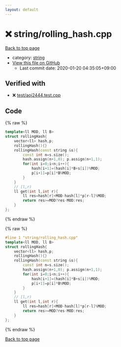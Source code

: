 ```yaml
---
layout: default
---
```


<!-- mathjax config similar to math.stackexchange -->
<script type="text/javascript" async
  src="https://cdnjs.cloudflare.com/ajax/libs/mathjax/2.7.5/MathJax.js?config=TeX-MML-AM_CHTML">
</script>
<script type="text/x-mathjax-config">
  MathJax.Hub.Config({
    TeX: { equationNumbers: { autoNumber: "AMS" }},
    tex2jax: {
      inlineMath: [ ['$','$'] ],
      processEscapes: true
    },
    "HTML-CSS": { matchFontHeight: false },
    displayAlign: "left",
    displayIndent: "2em"
  });
</script>

<script type="text/javascript" src="https://cdnjs.cloudflare.com/ajax/libs/jquery/3.4.1/jquery.min.js"></script>
<script src="https://cdn.jsdelivr.net/npm/jquery-balloon-js@1.1.2/jquery.balloon.min.js" integrity="sha256-ZEYs9VrgAeNuPvs15E39OsyOJaIkXEEt10fzxJ20+2I=" crossorigin="anonymous"></script>
<script type="text/javascript" src="../../assets/js/copy-button.js"></script>
<link rel="stylesheet" href="../../assets/css/copy-button.css" />


# :x: string/rolling_hash.cpp

<a href="../../index.html">Back to top page</a>

* category: <a href="../../index.html#b45cffe084dd3d20d928bee85e7b0f21">string</a>
* <a href="{{ site.github.repository_url }}/blob/master/string/rolling_hash.cpp">View this file on GitHub</a>
    - Last commit date: 2020-01-20 04:35:05+09:00




## Verified with

* :x: <a href="../../verify/test/aoj2444.test.cpp.html">test/aoj2444.test.cpp</a>


## Code

<a id="unbundled"></a>
{% raw %}
```cpp
template<ll MOD, ll B>
struct rollingHash{
    vector<ll> hash,p;
    rollingHash(){}
    rollingHash(const string &s){
        const int n=s.size();
        hash.assign(n+1,0); p.assign(n+1,1);
        for(int i=0;i<n;i++){
            hash[i+1]=(hash[i]*B+s[i])%MOD;
            p[i+1]=p[i]*B%MOD;
        }
    }
    // [l,r)
    ll get(int l,int r){
        ll res=hash[r]+MOD-hash[l]*p[r-l]%MOD;
        return res>=MOD?res-MOD:res;
    }
};
```
{% endraw %}

<a id="bundled"></a>
{% raw %}
```cpp
#line 1 "string/rolling_hash.cpp"
template<ll MOD, ll B>
struct rollingHash{
    vector<ll> hash,p;
    rollingHash(){}
    rollingHash(const string &s){
        const int n=s.size();
        hash.assign(n+1,0); p.assign(n+1,1);
        for(int i=0;i<n;i++){
            hash[i+1]=(hash[i]*B+s[i])%MOD;
            p[i+1]=p[i]*B%MOD;
        }
    }
    // [l,r)
    ll get(int l,int r){
        ll res=hash[r]+MOD-hash[l]*p[r-l]%MOD;
        return res>=MOD?res-MOD:res;
    }
};
```
{% endraw %}

<a href="../../index.html">Back to top page</a>

